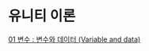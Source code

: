 # 유니티 이론
[01 변수 : 변수와 데이터 (Variable and data)](https://github.com/zelkovahill/Archive/blob/main/Unity/%EC%9D%B4%EB%A1%A0/01%20%EB%B3%80%EC%88%98.md)
